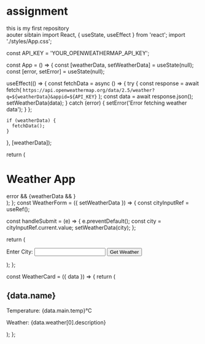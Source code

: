 # assignment
this is my first repository
<br>
aouter sibtain
import React, { useState, useEffect } from 'react';
import './styles/App.css';

const API_KEY = 'YOUR_OPENWEATHERMAP_API_KEY';

const App = () => {
  const [weatherData, setWeatherData] = useState(null);
  const [error, setError] = useState(null);

  useEffect(() => {
    const fetchData = async () => {
      try {
        const response = await fetch(
          `https://api.openweathermap.org/data/2.5/weather?q=${weatherData}&appid=${API_KEY}`
        );
        const data = await response.json();
        setWeatherData(data);
      } catch (error) {
        setError('Error fetching weather data');
      }
    };

    if (weatherData) {
      fetchData();
    }
  }, [weatherData]);

  return (
    <div className="App">
      <h1>Weather App</h1>
       <WeatherForm setWeatherData={setWeatherData} />
    error && <ErrorMessage message={error} />
      {weatherData && <WeatherCard data={weatherData} />}
    </div>
  );
};
const WeatherForm = ({ setWeatherData }) => {
  const cityInputRef = useRef();

  const handleSubmit = (e) => {
    e.preventDefault();
    const city = cityInputRef.current.value;
    setWeatherData(city);
  };

  return (
    <form onSubmit={handleSubmit}>
      <label>
        Enter City:
        <input type="text" ref={cityInputRef} />
      </label>
      <button type="submit">Get Weather</button>
    </form>
  );
};



const WeatherCard = ({ data }) => {
  return (
    <div className="WeatherCard">
      <h2>{data.name}</h2>
      <p>Temperature: {data.main.temp}°C</p>
      <p>Weather: {data.weather[0].description}</p>
    </div>
  );
};
